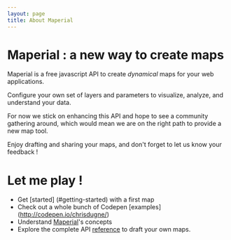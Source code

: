 ```yaml
---
layout: page
title: About Maperial
---
```


# Maperial : a new way to create maps

Maperial is a free javascript API to create *dynamical* maps for your web
applications.

Configure your own set of layers and parameters to visualize, analyze, and understand your data.

For now we stick on enhancing this API and hope to see a community
gathering around, which would mean we are on the right path to provide a new
map tool.

Enjoy drafting and sharing your maps, and don't forget
to let us know your feedback !

# Let me play !
- Get [started] (#getting-started) with a first map
- Check out a whole bunch of Codepen [examples] (http://codepen.io/chrisdugne/)
- Understand [Maperial](./concepts.md)'s concepts
- Explore the complete API [reference](http://static.maperial.com/doc)
to draft your own maps.
